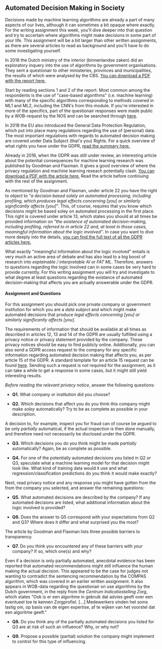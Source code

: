 
## Automated Decision Making in Society

Decisions made by machine learning algorithms are already a part of many
aspects of our lives, although it can sometimes a bit opaque where exactly. For
the writing assignment this week, you'll dive deeper into that question and try
to accertain where algorithms might make decisions in some part of *your* life.
This assignment will be a bit larger than other written assignments, as there
are several articles to read as background and you'll have to do some
investigating yourself.

In 2018 the Dutch ministry of the interior (binnenlandse zaken) did an
exploratory inquery into the use of algorithms by government organisations.
They sent a questionair to other ministeries, provinces and municipalities, the
results of which were analysed by the CBS.
[You can download a PDF with the report here.](https://www.cbs.nl/nl-nl/maatwerk/2018/48/gebruik-van-algoritmen-door-overheidsorganisaties)

Start by reading sections 1 and 2 of the report. Most common among the
respondents is the use of "case-based algorithms" (i.e. machine learning) with
many of the specific algorithms corresponding to methods covered in ML1 and
ML2, including the CNN's from this module. If you're interested in more of the
specifics, part of the questionair responses were made public by a WOB-request
by the NOS and can be searched through
[here](https://app.nos.nl/datavisualisatie/2018/algoritmen/index.html).

In 2018 the EU also introduced the General Data Protection Regulation, which
put into place many regulations regarding the use of (personal) data. The most
important regulations with regards to automated decision making are covered
under Data Subject (that's you) Rights. For a quick overview of what
rights you have under the GDPR, 
[read the summary here.](https://advisera.com/eugdpracademy/knowledgebase/8-data-subject-rights-according-to-gdpr/)

Already in 2016, when the GDPR was still under review, an interesting article
about the potential consequences for machine learning research was published by
Goodman and Flaxman. It gives a good overview of where the privacy regulation
and machine learning reseach potentially clash.
[You can download a PDF with the article here.](https://arxiv.org/pdf/1606.08813)
Read the article before continuing with the rest of the assignment.

As mentioned by Goodman and Flaxman, under article 22 you have the right to
object to *"a decision based solely on automated processing, including
profiling, which produces legal effects concerning [you] or similarly
significantly affects [you]"*. This, of course, requires that you know which
decisions might be based soley on automated processing in the first place. This
right is covered under article 13, which states you should at all times be
provided information on *"the existence of automated decision-making, including
profiling, referred to in article 22 and, at least in those cases, meaningful
information about the logic involved"*. In case you want to dive more
deeply into the details,
[you can find the full text of all the GDPR articles here.](https://gdpr-info.eu/chapter-3/)

What exactly "meaningful information about the logic involved" entails is very
much an active area of debate and has also lead to a big boost of research into
*explainable / interpretable AI* or *FAT ML*. Therefore, answers to questions
regarding the logic involved can in some cases be very hard to provide
currently. For this writing assignment you will try and investigate to what
degree at least questions regarding the existance of automated decision-making
that affects you are actually answerable under the GDPR.

#### Assignment and Questions

For this assignment you should pick one private company or government
institution for which you are a *data subject* and which might make automated
decisions that produce *legal effects concerning [you] or similarly
significantly affects [you]*.

The requirements of information that should be available at all times as
described in articles 12, 13 and 14 of the GDPR are usually fulfilled using a
privacy notice or privacy statement provided by the company. These privacy
notices should be easy to find publicly online. Additionally, you can also send
a GDPR access request to the company for any specific information regarding
automated decision making that affects you, as per article 15 of the GDPR. A 
standard template for an article 15 request can be found
[here](https://www.datarequests.org/blog/sample-letter-gdpr-access-request/).
Sending such a request is *not* required for the assignment, as it can take a
while to get a response in some cases, but it might still yield interesting
results.


*Before reading the relevant privacy notice*, answer the following questions:

* **Q1.** What company or institution did you choose?

* **Q2.** Which decisions that affect you do you think this company might make
*soley* automatically? Try to be as complete as possible in your description.


A decision to, for example, inspect you for fraud can of course be argued
to be only *partially* automatical, if the actual inspection is then done
manually, and therefore need not necessarily be disclosed under the GDPR.

* **Q3.** Which decisions you do you think might be made *partially*
automatically? Again, be as complete as possible.

* **Q4.** For one of the potentially automated decisions you listed in Q2 or
Q3, speculate what a machine learning model for that decision might look like.
What kind of training data would it use and what regression/classification
predictions do you think it would make exactly?


Next, read privacy notice and any response you might have gotten from the from
the company you selected, and answer the remaining questions:

* **Q5.** What automated decisions are described by the company? If any
automated decisions are listed, what additional information about the logic
involved is provided?

* **Q6.** Does the answer to Q5 correspond with your expectations from Q2 and
Q3? Where does it differ and what surprised you the most?


The article by Goodman and Flaxman lists three possible barriers to 
transparency. 

* **Q7.** Do you think you encountered any of these barriers with your company?
If so, which one(s) and why?


Even if a decision is only partially automated, anecdotal evidence has been
reported that automated recommendations might still influence the human making
the actual decision. This appeared to be the case for judges not wanting to
contradict the sentencing recommendation by the COMPAS algorithm, which was
covered in an earlier written assignment. It also appears in WOB-data
regarding the questionair on use algorithms by the Dutch government, in the
reply from the *Centrum Indicatiestelling Zorg*, which states "Ook is er een
algoritme in gebruik dat advies geeft over een eventueel toe te kennen
Zorgprofiel. [...] Medewerkers vinden het soms lastig om, op basis van de eigen
expertise, af te wijken van het voorstel dat een algoritme geeft."

* **Q8.** Do you think any of the partially automated decisions you listed for
Q3 are at risk of such an influence? Why, or why not?

* **Q9.** Propose a possible (partial) solution the company might implement to
control for this type of influencing.


